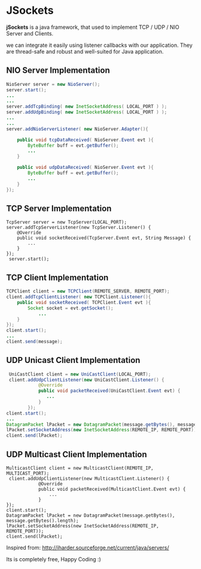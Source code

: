 # **JSockets**

**jSockets** is a java framework, that used to implement TCP / UDP / NIO Server and Clients.

we can integrate it easily using listener callbacks with our application. They are thread-safe and robust and well-suited for Java application.

## NIO Server Implementation

```java
NioServer server = new NioServer();
server.start();
...
...
server.addTcpBinding( new InetSocketAddress( LOCAL_PORT ) );
server.addUdpBinding( new InetSocketAddress( LOCAL_PORT ) );
...
...
server.addNioServerListener( new NioServer.Adapter(){

    public void tcpDataReceived( NioServer.Event evt ){
    	ByteBuffer buff = evt.getBuffer();
    	...
    } 

    public void udpDataReceived( NioServer.Event evt ){
    	ByteBuffer buff = evt.getBuffer();
    	...
    } 
});
```

## TCP Server Implementation

```
TcpServer server = new TcpServer(LOCAL_PORT);
server.addTcpServerListener(new TcpServer.Listener() {
    @Override
    public void socketReceived(TcpServer.Event evt, String Message) {
        ...
    }
});
 server.start();
```

## TCP Client Implementation

```java
TCPClient client = new TCPClient(REMOTE_SERVER, REMOTE_PORT);
client.addTcpClientListener( new TCPClient.Listener(){
	public void socketReceived( TCPClient.Event evt ){
		Socket socket = evt.getSocket();
			...
	}
});
client.start();
...
client.send(message);
```

## UDP Unicast Client Implementation

```java
 UniCastClient client = new UniCastClient(LOCAL_PORT);
 client.addUdpClientListener(new UniCastClient.Listener() {
            @Override
            public void packetReceived(UniCastClient.Event evt) {
               ...
            }
        });
client.start();
...
DatagramPacket lPacket = new DatagramPacket(message.getBytes(), message.getBytes().length);
lPacket.setSocketAddress(new InetSocketAddress(REMOTE_IP, REMOTE_PORT));
client.send(lPacket);
```

## UDP Multicast Client Implementation

```
MulticastClient client = new MulticastClient(REMOTE_IP, MULTICAST_PORT);
 client.addUdpClientListener(new MulticastClient.Listener() {
            @Override
            public void packetReceived(MulticastClient.Event evt) {
                ...
            }
});
client.start();
DatagramPacket lPacket = new DatagramPacket(message.getBytes(), message.getBytes().length);
lPacket.setSocketAddress(new InetSocketAddress(REMOTE_IP, REMOTE_PORT));
client.send(lPacket);
```

Inspired from: http://iharder.sourceforge.net/current/java/servers/

Its is completely free, Happy Coding :)